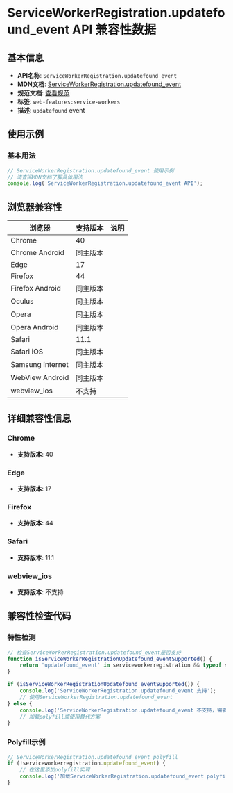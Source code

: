 # ServiceWorkerRegistration.updatefound_event API 兼容性数据

## 基本信息

- **API名称**: `ServiceWorkerRegistration.updatefound_event`
- **MDN文档**: [ServiceWorkerRegistration.updatefound_event](https://developer.mozilla.org/docs/Web/API/ServiceWorkerRegistration/updatefound_event)
- **规范文档**: [查看规范](https://w3c.github.io/ServiceWorker/#dom-serviceworkerregistration-onupdatefound)
- **标签**: `web-features:service-workers`
- **描述**: `updatefound` event

## 使用示例

### 基本用法

```javascript
// ServiceWorkerRegistration.updatefound_event 使用示例
// 请查阅MDN文档了解具体用法
console.log('ServiceWorkerRegistration.updatefound_event API');
```

## 浏览器兼容性

| 浏览器 | 支持版本 | 说明 |
|--------|----------|------|
| Chrome | 40 |  |
| Chrome Android | 同主版本 |  |
| Edge | 17 |  |
| Firefox | 44 |  |
| Firefox Android | 同主版本 |  |
| Oculus | 同主版本 |  |
| Opera | 同主版本 |  |
| Opera Android | 同主版本 |  |
| Safari | 11.1 |  |
| Safari iOS | 同主版本 |  |
| Samsung Internet | 同主版本 |  |
| WebView Android | 同主版本 |  |
| webview_ios | 不支持 |  |

## 详细兼容性信息

### Chrome

- **支持版本**: 40

### Edge

- **支持版本**: 17

### Firefox

- **支持版本**: 44

### Safari

- **支持版本**: 11.1

### webview_ios

- **支持版本**: 不支持

## 兼容性检查代码

### 特性检测

```javascript
// 检查ServiceWorkerRegistration.updatefound_event是否支持
function isServiceWorkerRegistrationUpdatefound_eventSupported() {
    return 'updatefound_event' in serviceworkerregistration && typeof serviceworkerregistration.updatefound_event === 'function';
}

if (isServiceWorkerRegistrationUpdatefound_eventSupported()) {
    console.log('ServiceWorkerRegistration.updatefound_event 支持');
    // 使用ServiceWorkerRegistration.updatefound_event
} else {
    console.log('ServiceWorkerRegistration.updatefound_event 不支持，需要polyfill');
    // 加载polyfill或使用替代方案
}
```

### Polyfill示例

```javascript
// ServiceWorkerRegistration.updatefound_event polyfill
if (!serviceworkerregistration.updatefound_event) {
    // 在这里添加polyfill实现
    console.log('加载ServiceWorkerRegistration.updatefound_event polyfill');
}
```

